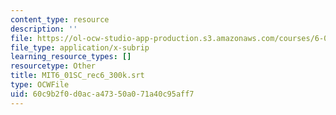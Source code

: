 ```yaml
---
content_type: resource
description: ''
file: https://ol-ocw-studio-app-production.s3.amazonaws.com/courses/6-01sc-introduction-to-electrical-engineering-and-computer-science-i-spring-2011/60c9b2f0d0aca47350a071a40c95aff7_MIT6_01SC_rec6_300k.srt
file_type: application/x-subrip
learning_resource_types: []
resourcetype: Other
title: MIT6_01SC_rec6_300k.srt
type: OCWFile
uid: 60c9b2f0-d0ac-a473-50a0-71a40c95aff7
---
```

